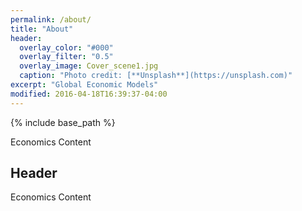 ```yaml
---
permalink: /about/
title: "About"
header:
  overlay_color: "#000"
  overlay_filter: "0.5"
  overlay_image: Cover_scene1.jpg
  caption: "Photo credit: [**Unsplash**](https://unsplash.com)"
excerpt: "Global Economic Models"
modified: 2016-04-18T16:39:37-04:00
---
```


{% include base_path %}

Economics Content

## Header

Economics Content
